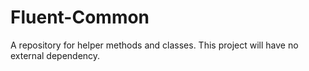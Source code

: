 # Fluent-Common

A repository for helper methods and classes.
This project will have no external dependency.